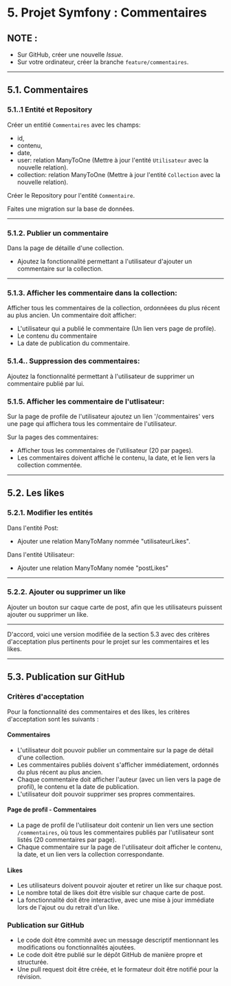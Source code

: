 # 5. Projet Symfony : Commentaires

## NOTE :

- Sur GitHub, créer une nouvelle _Issue_.
- Sur votre ordinateur, créer la branche `feature/commentaires`.

---

## 5.1. Commentaires

### 5.1..1 Entité et Repository

Créer un entitié `Commentaires` avec les champs:

- id,
- contenu,
- date,
- user: relation ManyToOne (Mettre à jour l'entité `Utilisateur` avec la nouvelle relation).
- collection: relation ManyToOne (Mettre à jour l'entité `Collection` avec la nouvelle relation).

Créer le Repository pour l'entité `Commentaire`.

Faites une migration sur la base de données.

---

### 5.1.2. Publier un commentaire

Dans la page de détaille d'une collection.

- Ajoutez la fonctionnalité permettant a l'utilisateur d'ajouter un commentaire sur la collection.

---

### 5.1.3. Afficher les commentaire dans la collection:

Afficher tous les commentaires de la collection, ordonnéees du plus récent au plus ancien.
Un commentaire doit afficher:

- L'utilisateur qui a publié le commentaire (Un lien vers page de profile).
- Le contenu du commentaire
- La date de publication du commentaire.

### 5.1.4.. Suppression des commentaires:

Ajoutez la fonctionnalité permettant à l'utilisateur de supprimer un commentaire publié par lui.

### 5.1.5. Afficher les commentaire de l'utlisateur:

Sur la page de profile de l'utilisateur ajoutez un lien '/commentaires' vers une page qui affichera tous les commentaire de l'utilisateur.

Sur la pages des commentaires:

- Afficher tous les commentaires de l'utilisateur (20 par pages).
- Les commentaires doivent affiché le contenu, la date, et le lien vers la collection commentée.

---

## 5.2. Les likes

### 5.2.1. Modifier les entités

Dans l'entité Post:

- Ajouter une relation ManyToMany nommée "utilisateurLikes".

Dans l'entité Utilisateur:

- Ajouter une relation ManyToMany nomée "postLikes"

---

### 5.2.2. Ajouter ou supprimer un like

Ajouter un bouton sur caque carte de post, afin que les utilisateurs puissent ajouter ou supprimer un like.

---

D'accord, voici une version modifiée de la section 5.3 avec des critères d'acceptation plus pertinents pour le projet sur les commentaires et les likes.

---

## 5.3. Publication sur GitHub

### Critères d'acceptation

Pour la fonctionnalité des commentaires et des likes, les critères d'acceptation sont les suivants :

#### **Commentaires**

- L'utilisateur doit pouvoir publier un commentaire sur la page de détail d'une collection.
- Les commentaires publiés doivent s'afficher immédiatement, ordonnés du plus récent au plus ancien.
- Chaque commentaire doit afficher l'auteur (avec un lien vers la page de profil), le contenu et la date de publication.
- L'utilisateur doit pouvoir supprimer ses propres commentaires.

#### **Page de profil - Commentaires**

- La page de profil de l'utilisateur doit contenir un lien vers une section `/commentaires`, où tous les commentaires publiés par l'utilisateur sont listés (20 commentaires par page).
- Chaque commentaire sur la page de l'utilisateur doit afficher le contenu, la date, et un lien vers la collection correspondante.

#### **Likes**

- Les utilisateurs doivent pouvoir ajouter et retirer un like sur chaque post.
- Le nombre total de likes doit être visible sur chaque carte de post.
- La fonctionnalité doit être interactive, avec une mise à jour immédiate lors de l'ajout ou du retrait d'un like.

### Publication sur GitHub

- Le code doit être commité avec un message descriptif mentionnant les modifications ou fonctionnalités ajoutées.
- Le code doit être publié sur le dépôt GitHub de manière propre et structurée.
- Une pull request doit être créée, et le formateur doit être notifié pour la révision.
